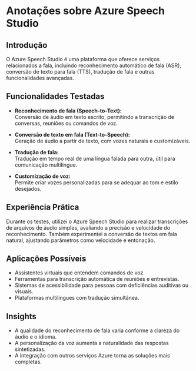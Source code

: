 
# Anotações sobre Azure Speech Studio

## Introdução

O Azure Speech Studio é uma plataforma que oferece serviços relacionados a fala, incluindo reconhecimento automático de fala (ASR), conversão de texto para fala (TTS), tradução de fala e outras funcionalidades avançadas.

## Funcionalidades Testadas

- **Reconhecimento de fala (Speech-to-Text):**  
  Conversão de áudio em texto escrito, permitindo a transcrição de conversas, reuniões ou comandos de voz.

- **Conversão de texto em fala (Text-to-Speech):**  
  Geração de áudio a partir de texto, com vozes naturais e customizáveis.

- **Tradução de fala:**  
  Tradução em tempo real de uma língua falada para outra, útil para comunicação multilíngue.

- **Customização de voz:**  
  Permite criar vozes personalizadas para se adequar ao tom e estilo desejados.

## Experiência Prática

Durante os testes, utilizei o Azure Speech Studio para realizar transcrições de arquivos de áudio simples, avaliando a precisão e velocidade do reconhecimento. Também experimentei a conversão de textos em fala natural, ajustando parâmetros como velocidade e entonação.

## Aplicações Possíveis

- Assistentes virtuais que entendem comandos de voz.
- Ferramentas para transcrição automática de reuniões e entrevistas.
- Sistemas de acessibilidade para pessoas com deficiências auditivas ou visuais.
- Plataformas multilíngues com tradução simultânea.

## Insights

- A qualidade do reconhecimento de fala varia conforme a clareza do áudio e o idioma.
- A personalização da voz aumenta a naturalidade das respostas sintetizadas.
- A integração com outros serviços Azure torna as soluções mais completas.
